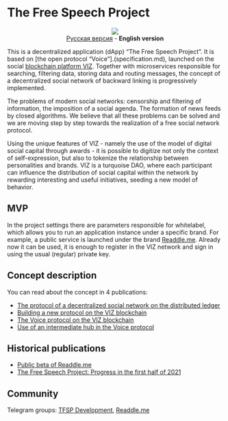 # The Free Speech Project

<p align="center">
<img src="https://i.imgur.com/iCQ4aeL.png">
<br>
<a href="README-ru.md">Русская версия</a> - <b>English version</b>
</p>

This is a decentralized application (dApp) “The Free Speech Project”. It is based on [the open protocol “Voice”].(specification.md), launched on the social [blockchain platform VIZ](https://github.com/VIZ-Blockchain/viz-cpp-node/). Together with microservices responsible for searching, filtering data, storing data and routing messages, the concept of a decentralized social network of backward linking is progressively implemented.

The problems of modern social networks: censorship and filtering of information, the imposition of a social agenda. The formation of news feeds by closed algorithms. We believe that all these problems can be solved and we are moving step by step towards the realization of a free social network protocol.

Using the unique features of VIZ - namely the use of the model of digital social capital through awards - it is possible to digitize not only the context of self-expression, but also to tokenize the relationship between personalities and brands.  VIZ is a turquoise DAO, where each participant can influence the distribution of social capital within the network by rewarding interesting and useful initiatives, seeding a new model of behavior.

## MVP

In the project settings there are parameters responsible for whitelabel, which allows you to run an application instance under a specific brand. For example, a public service is launched under the brand [Readdle.me](https://readdle.me/). Already now it can be used, it is enough to register in the VIZ network and sign in using the usual (regular) private key.

## Concept description

You can read about the concept in 4 publications:
- [The protocol of a decentralized social network on the distributed ledger](https://control.viz.world/media/@on1x/en-decentralized-social-network-protocol-on-blockchain/)
- [Building a new protocol on the VIZ blockchain](https://control.viz.world/media/@on1x/en-custom-protocol-on-viz-blockchain/)
- [The Voice protocol on the VIZ blockchain](https://control.viz.world/media/@on1x/en-protocol-voice-on-viz-blockchain/)
- [Use of an intermediate hub in the Voice protocol](https://control.viz.world/media/@on1x/en-using-proxy-hub-protocol-voice/)

## Historical publications

- [Public beta of Readdle.me](https://control.viz.world/media/@on1x/en-readdle-me-beta/)
- [The Free Speech Project: Progress in the first half of 2021](https://control.viz.world/media/@on1x/en-the-free-speech-project-progress-in-the-first-half-of-2021/)

## Community

Telegram groups: [TFSP Development](https://t.me/free_speech_project_dev), [Readdle.me](https://t.me/readdle_me)